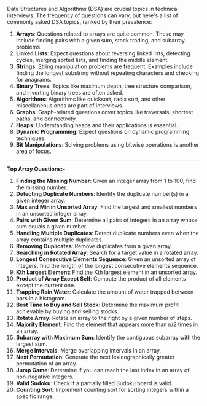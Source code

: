 Data Structures and Algorithms (DSA) are crucial topics in technical interviews. The frequency of questions can vary, but here's a list of commonly asked DSA topics, ranked by their prevalence:

1. **Arrays**: Questions related to arrays are quite common. These may include finding pairs with a given sum, stock trading, and subarray problems.
2. **Linked Lists**: Expect questions about reversing linked lists, detecting cycles, merging sorted lists, and finding the middle element.
3. **Strings**: String manipulation problems are frequent. Examples include finding the longest substring without repeating characters and checking for anagrams.
4. **Binary Trees**: Topics like maximum depth, tree structure comparison, and inverting binary trees are often asked.
5. **Algorithms**: Algorithms like quicksort, radix sort, and other miscellaneous ones are part of interviews.
6. **Graphs**: Graph-related questions cover topics like traversals, shortest paths, and connectivity.
7. **Heaps**: Understanding heaps and their applications is essential.
8. **Dynamic Programming**: Expect questions on dynamic programming techniques.
9. **Bit Manipulations**: Solving problems using bitwise operations is another area of focus.

---

**Top Array Questions:-**
1. **Finding the Missing Number**: Given an integer array from 1 to 100, find the missing number.
2. **Detecting Duplicate Numbers**: Identify the duplicate number(s) in a given integer array.
3. **Max and Min in Unsorted Array**: Find the largest and smallest numbers in an unsorted integer array.
4. **Pairs with Given Sum**: Determine all pairs of integers in an array whose sum equals a given number.
5. **Handling Multiple Duplicates**: Detect duplicate numbers even when the array contains multiple duplicates.
6. **Removing Duplicates**: Remove duplicates from a given array.
7. **Searching in Rotated Array**: Search for a target value in a rotated array.
8. **Longest Consecutive Elements Sequence**: Given an unsorted array of integers, find the length of the longest consecutive elements sequence.
9. **Kth Largest Element**: Find the Kth largest element in an unsorted array.
10. **Product of Array Except Self**: Compute the product of all elements except the current one.
11. **Trapping Rain Water**: Calculate the amount of water trapped between bars in a histogram.
12. **Best Time to Buy and Sell Stock**: Determine the maximum profit achievable by buying and selling stocks.
13. **Rotate Array**: Rotate an array to the right by a given number of steps.
14. **Majority Element**: Find the element that appears more than n/2 times in an array.
15. **Subarray with Maximum Sum**: Identify the contiguous subarray with the largest sum.
16. **Merge Intervals**: Merge overlapping intervals in an array.
17. **Next Permutation**: Generate the next lexicographically greater permutation of an array.
18. **Jump Game**: Determine if you can reach the last index in an array of non-negative integers.
19. **Valid Sudoku**: Check if a partially filled Sudoku board is valid.
20. **Counting Sort**: Implement counting sort for sorting integers within a specific range.
